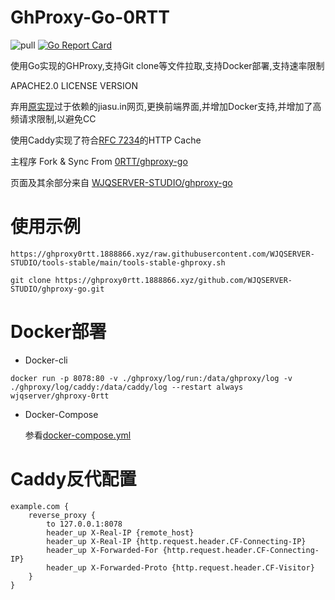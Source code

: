 # GhProxy-Go-0RTT

![pull](https://img.shields.io/docker/pulls/wjqserver/ghproxy-0rtt.svg)
[![Go Report Card](https://goreportcard.com/badge/github.com/WJQSERVER/ghproxy-go-0RTT)](https://goreportcard.com/report/github.com/WJQSERVER/ghproxy-go-0RTT)

使用Go实现的GHProxy,支持Git clone等文件拉取,支持Docker部署,支持速率限制

APACHE2.0 LICENSE VERSION

弃用[原实现](https://github.com/0-RTT/ghproxy-go)过于依赖的jiasu.in网页,更换前端界面,并增加Docker支持,并增加了高频请求限制,以避免CC

使用Caddy实现了符合[RFC 7234](https://httpwg.org/specs/rfc7234.html)的HTTP Cache

主程序 Fork & Sync From [0RTT/ghproxy-go](https://github.com/0-RTT/ghproxy-go)

页面及其余部分来自 [WJQSERVER-STUDIO/ghproxy-go](https://github.com/WJQSERVER-STUDIO/ghproxy-go)

# 使用示例

```
https://ghproxy0rtt.1888866.xyz/raw.githubusercontent.com/WJQSERVER-STUDIO/tools-stable/main/tools-stable-ghproxy.sh

git clone https://ghproxy0rtt.1888866.xyz/github.com/WJQSERVER-STUDIO/ghproxy-go.git
```

# Docker部署

- Docker-cli

```
docker run -p 8078:80 -v ./ghproxy/log/run:/data/ghproxy/log -v ./ghproxy/log/caddy:/data/caddy/log --restart always wjqserver/ghproxy-0rtt
```

- Docker-Compose

    参看[docker-compose.yml](https://github.com/WJQSERVER/ghproxy-go-0RTT/blob/main/docker-compose.yml)

# Caddy反代配置

```
example.com {
    reverse_proxy {
        to 127.0.0.1:8078
        header_up X-Real-IP {remote_host}	    
        header_up X-Real-IP {http.request.header.CF-Connecting-IP}
        header_up X-Forwarded-For {http.request.header.CF-Connecting-IP}
        header_up X-Forwarded-Proto {http.request.header.CF-Visitor}
    }    
}
```
